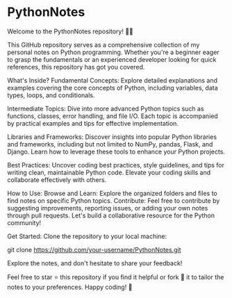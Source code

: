 # PythonNotes

Welcome to the PythonNotes repository! 🐍✨

This GitHub repository serves as a comprehensive collection of my personal notes on Python programming. Whether you're a beginner eager to grasp the fundamentals or an experienced developer looking for quick references, this repository has got you covered.

What's Inside?
Fundamental Concepts: Explore detailed explanations and examples covering the core concepts of Python, including variables, data types, loops, and conditionals.

Intermediate Topics: Dive into more advanced Python topics such as functions, classes, error handling, and file I/O. Each topic is accompanied by practical examples and tips for effective implementation.

Libraries and Frameworks: Discover insights into popular Python libraries and frameworks, including but not limited to NumPy, pandas, Flask, and Django. Learn how to leverage these tools to enhance your Python projects.

Best Practices: Uncover coding best practices, style guidelines, and tips for writing clean, maintainable Python code. Elevate your coding skills and collaborate effectively with others.

How to Use:
Browse and Learn: Explore the organized folders and files to find notes on specific Python topics.
Contribute: Feel free to contribute by suggesting improvements, reporting issues, or adding your own notes through pull requests. Let's build a collaborative resource for the Python community!

Get Started:
Clone the repository to your local machine:

git clone https://github.com/your-username/PythonNotes.git

Explore the notes, and don't hesitate to share your feedback!

Feel free to star ⭐️ this repository if you find it helpful or fork 🍴 it to tailor the notes to your preferences. Happy coding! 🚀
